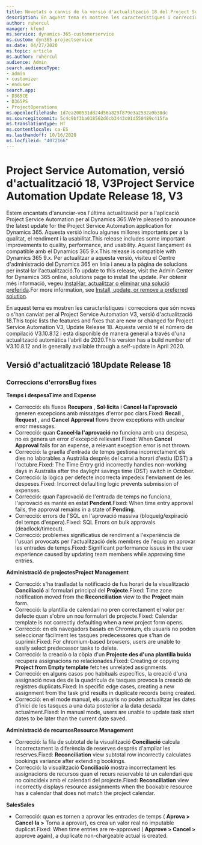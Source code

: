 ```yaml
---
title: Novetats o canvis de la versió d'actualització 18 del Project Service Automation, V3
description: En aquest tema es mostren les característiques i correccions disponibles al Project Service Automation V3, versió d'actualització 18.
author: ruhercul
manager: kfend
ms.service: dynamics-365-customerservice
ms.custom: dyn365-projectservice
ms.date: 04/27/2020
ms.topic: article
ms.author: ruhercul
audience: Admin
search.audienceType:
- admin
- customizer
- enduser
search.app:
- D365CE
- D365PS
- ProjectOperations
ms.openlocfilehash: 1d7ea200531dd24d56a829f879e3a2532a9b38dc
ms.sourcegitcommit: 5c4c9bf3ba018562d6cb3443c01d550489c415fa
ms.translationtype: HT
ms.contentlocale: ca-ES
ms.lasthandoff: 10/16/2020
ms.locfileid: "4072166"
---
```

# <a name="project-service-automation-update-release-18-v3"></a><span data-ttu-id="5143e-103">Project Service Automation, versió d'actualització 18, V3</span><span class="sxs-lookup"><span data-stu-id="5143e-103">Project Service Automation Update Release 18, V3</span></span>

<span data-ttu-id="5143e-104">Estem encantats d'anunciar-vos l'última actualització per a l'aplicació Project Service Automation per al Dynamics 365.</span><span class="sxs-lookup"><span data-stu-id="5143e-104">We’re pleased to announce the latest update for the Project Service Automation application for Dynamics 365.</span></span> <span data-ttu-id="5143e-105">Aquesta versió inclou algunes millores importants per a la qualitat, el rendiment i la usabilitat.</span><span class="sxs-lookup"><span data-stu-id="5143e-105">This release includes some important improvements to quality, performance, and usability.</span></span> <span data-ttu-id="5143e-106">Aquest llançament és compatible amb el Dynamics 365 9.x.</span><span class="sxs-lookup"><span data-stu-id="5143e-106">This release is compatible with Dynamics 365 9.x.</span></span> <span data-ttu-id="5143e-107">Per actualitzar a aquesta versió, visiteu el Centre d'administració del Dynamics 365 en línia i aneu a la pàgina de solucions per instal·lar l'actualització.</span><span class="sxs-lookup"><span data-stu-id="5143e-107">To update to this release, visit the Admin Center for Dynamics 365 online, solutions page to install the update.</span></span> <span data-ttu-id="5143e-108">Per obtenir més informació, vegeu [Instal·lar, actualitzar o eliminar una solució preferida](https://docs.microsoft.com/power-platform/admin/install-remove-preferred-solution).</span><span class="sxs-lookup"><span data-stu-id="5143e-108">For more information, see [Install, update, or remove a preferred solution](https://docs.microsoft.com/power-platform/admin/install-remove-preferred-solution).</span></span>

<span data-ttu-id="5143e-109">En aquest tema es mostren les característiques i correccions que són noves o s'han canviat per al Project Service Automation V3, versió d'actualització 18.</span><span class="sxs-lookup"><span data-stu-id="5143e-109">This topic lists the features and fixes that are new or changed for Project Service Automation V3, Update Release 18.</span></span> <span data-ttu-id="5143e-110">Aquesta versió té el número de compilació V3.10.8.12 i està disponible de manera general a través d'una actualització automàtica l'abril de 2020.</span><span class="sxs-lookup"><span data-stu-id="5143e-110">This version has a build number of V3.10.8.12 and is generally available through a self-update in April 2020.</span></span>

## <a name="update-release-18"></a><span data-ttu-id="5143e-111">Versió d'actualització 18</span><span class="sxs-lookup"><span data-stu-id="5143e-111">Update Release 18</span></span>

### <a name="bug-fixes"></a><span data-ttu-id="5143e-112">Correccions d'errors</span><span class="sxs-lookup"><span data-stu-id="5143e-112">Bug fixes</span></span>

<span data-ttu-id="5143e-113">**Temps i despesa**</span><span class="sxs-lookup"><span data-stu-id="5143e-113">**Time and Expense**</span></span>

- <span data-ttu-id="5143e-114">Correcció: els fluxos **Recupera** , **Sol·licita** i **Cancel·la l'aprovació** generen excepcions amb missatges d'error poc clars.</span><span class="sxs-lookup"><span data-stu-id="5143e-114">Fixed: **Recall** , **Request** , and **Cancel Approval** flows throw exceptions with unclear error messages.</span></span>
- <span data-ttu-id="5143e-115">Correcció: quan **Cancel·la l'aprovació** no funciona amb una despesa, no es genera un error d'excepció rellevant.</span><span class="sxs-lookup"><span data-stu-id="5143e-115">Fixed: When **Cancel Approval** fails for an expense, a relevant exception error is not thrown.</span></span>
- <span data-ttu-id="5143e-116">Correcció: la graella d'entrada de temps gestiona incorrectament els dies no laborables a Austràlia després del canvi a horari d'estiu (DST) a l'octubre.</span><span class="sxs-lookup"><span data-stu-id="5143e-116">Fixed: The Time Entry grid incorrectly handles non-working days in Australia after the daylight savings time (DST) switch in October.</span></span>
- <span data-ttu-id="5143e-117">Correcció: la lògica per defecte incorrecta impedeix l'enviament de les despeses.</span><span class="sxs-lookup"><span data-stu-id="5143e-117">Fixed: Incorrect defaulting logic prevents submission of expenses.</span></span>
- <span data-ttu-id="5143e-118">Correcció: quan l'aprovació de l'entrada de temps no funciona, l'aprovació es manté en estat **Pendent**.</span><span class="sxs-lookup"><span data-stu-id="5143e-118">Fixed: When time entry approval fails, the approval remains in a state of **Pending**.</span></span>
- <span data-ttu-id="5143e-119">Correcció: errors de l'SQL en l'aprovació massiva (bloqueig/expiració del temps d'espera).</span><span class="sxs-lookup"><span data-stu-id="5143e-119">Fixed: SQL Errors on bulk approvals (deadlock/timeout).</span></span>
- <span data-ttu-id="5143e-120">Correcció: problemes significatius de rendiment a l'experiència de l'usuari provocats per l'actualització dels membres de l'equip en aprovar les entrades de temps.</span><span class="sxs-lookup"><span data-stu-id="5143e-120">Fixed: Significant performance issues in the user experience caused by updating team members while approving time entries.</span></span>

<span data-ttu-id="5143e-121">**Administració de projectes**</span><span class="sxs-lookup"><span data-stu-id="5143e-121">**Project Management**</span></span>

- <span data-ttu-id="5143e-122">Correcció: s'ha traslladat la notificació de fus horari de la visualització **Conciliació** al formulari principal del **Projecte**.</span><span class="sxs-lookup"><span data-stu-id="5143e-122">Fixed: Time zone notification moved from the **Reconciliation** view to the **Project** main form.</span></span>
- <span data-ttu-id="5143e-123">Correcció: la plantilla de calendari no pren correctament el valor per defecte quan s'obre un nou formulari de projecte.</span><span class="sxs-lookup"><span data-stu-id="5143e-123">Fixed: Calendar template is not correctly defaulting when a new project form opens.</span></span>
- <span data-ttu-id="5143e-124">Correcció: en els navegadors basats en Chromium, els usuaris no poden seleccionar fàcilment les tasques predecessores que s'han de suprimir.</span><span class="sxs-lookup"><span data-stu-id="5143e-124">Fixed: For chromium-based browsers, users are unable to easily select predecessor tasks to delete.</span></span>
- <span data-ttu-id="5143e-125">Correcció: la creació o la còpia d'un **Projecte des d'una plantilla buida** recupera assignacions no relacionades.</span><span class="sxs-lookup"><span data-stu-id="5143e-125">Fixed: Creating or copying **Project from Empty template** fetches unrelated assignments.</span></span>
- <span data-ttu-id="5143e-126">Correcció: en alguns casos poc habituals específics, la creació d'una assignació nova des de la quadrícula de tasques provoca la creació de registres duplicats.</span><span class="sxs-lookup"><span data-stu-id="5143e-126">Fixed: In specific edge cases, creating a new assignment from the task grid results in duplicate records being created.</span></span>
- <span data-ttu-id="5143e-127">Correcció: en el mode manual, els usuaris no poden actualitzar les dates d'inici de les tasques a una data posterior a la data desada actualment.</span><span class="sxs-lookup"><span data-stu-id="5143e-127">Fixed: In manual mode, users are unable to update task start dates to be later than the current date saved.</span></span>

<span data-ttu-id="5143e-128">**Administració de recursos**</span><span class="sxs-lookup"><span data-stu-id="5143e-128">**Resource Management**</span></span>

- <span data-ttu-id="5143e-129">Correcció: la fila de subtotal de la visualització **Conciliació** calcula incorrectament la diferència de reserves després d'ampliar les reserves.</span><span class="sxs-lookup"><span data-stu-id="5143e-129">Fixed: **Reconciliation** view subtotal row incorrectly calculates bookings variance after extending bookings.</span></span>
- <span data-ttu-id="5143e-130">Correcció: la visualització **Conciliació** mostra incorrectament les assignacions de recursos quan el recurs reservable té un calendari que no coincideix amb el calendari del projecte.</span><span class="sxs-lookup"><span data-stu-id="5143e-130">Fixed: **Reconciliation** view incorrectly displays resource assignments when the bookable resource has a calendar that does not match the project calendar.</span></span>

<span data-ttu-id="5143e-131">**Sales**</span><span class="sxs-lookup"><span data-stu-id="5143e-131">**Sales**</span></span>

- <span data-ttu-id="5143e-132">Correcció: quan es tornen a aprovar les entrades de temps ( **Aprova > Cancel·la >** Torna a aprovar), es crea un valor real no imputable duplicat.</span><span class="sxs-lookup"><span data-stu-id="5143e-132">Fixed: When time entries are re-approved ( **Approve > Cancel >** approve again), a duplicate non-chargeable actual is created.</span></span>
